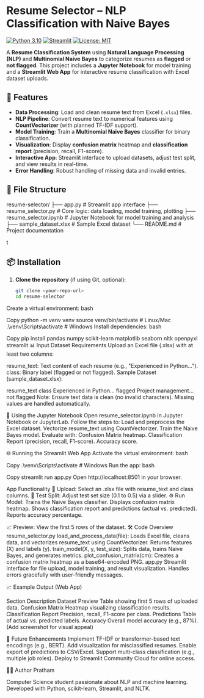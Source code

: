 # Resume Selector – NLP Classification with Naive Bayes

[![Python 3.10](https://img.shields.io/badge/python-3.10-blue.svg)](https://www.python.org/downloads/release/python-31014/)
[![Streamlit](https://img.shields.io/badge/Streamlit-1.39.0-red)](https://streamlit.io/)
[![License: MIT](https://img.shields.io/badge/License-MIT-yellow.svg)](https://opensource.org/licenses/MIT)

A **Resume Classification System** using **Natural Language Processing (NLP)** and **Multinomial Naive Bayes** to categorize resumes as **flagged** or **not flagged**. This project includes a **Jupyter Notebook** for model training and a **Streamlit Web App** for interactive resume classification with Excel dataset uploads.

## 🚀 Features
- **Data Processing**: Load and clean resume text from Excel (`.xlsx`) files.
- **NLP Pipeline**: Convert resume text to numerical features using **CountVectorizer** (with planned TF-IDF support).
- **Model Training**: Train a **Multinomial Naive Bayes** classifier for binary classification.
- **Visualization**: Display **confusion matrix** heatmap and **classification report** (precision, recall, F1-score).
- **Interactive App**: Streamlit interface to upload datasets, adjust test split, and view results in real-time.
- **Error Handling**: Robust handling of missing data and invalid entries.

## 📁 File Structure
resume-selector/
├── app.py                   # Streamlit app interface
├── resume_selector.py       # Core logic: data loading, model training, plotting
├── resume_selector.ipynb    # Jupyter Notebook for model training and analysis
├── sample_dataset.xlsx      # Sample Excel dataset
└── README.md                # Project documentation

t

## 📦 Installation
1. **Clone the repository** (if using Git, optional):
   ```bash
   git clone <your-repo-url>
   cd resume-selector
Create a virtual environment:
bash

Copy
python -m venv venv
source venv/bin/activate  # Linux/Mac
.\venv\Scripts\activate   # Windows
Install dependencies:
bash

Copy
pip install pandas numpy scikit-learn matplotlib seaborn nltk openpyxl streamlit
📊 Input Dataset Requirements
Upload an Excel file (.xlsx) with at least two columns:

resume_text: Text content of each resume (e.g., "Experienced in Python…").
class: Binary label (flagged or not flagged).
Sample Dataset (sample_dataset.xlsx):


resume_text	class
Experienced in Python…	flagged
Project management…	not flagged
Note: Ensure text data is clean (no invalid characters). Missing values are handled automatically.

🧪 Using the Jupyter Notebook
Open resume_selector.ipynb in Jupyter Notebook or JupyterLab.
Follow the steps to:
Load and preprocess the Excel dataset.
Vectorize resume_text using CountVectorizer.
Train the Naive Bayes model.
Evaluate with:
Confusion Matrix heatmap.
Classification Report (precision, recall, F1-score).
Accuracy score.


🌐 Running the Streamlit Web App
Activate the virtual environment:
bash

Copy
.\venv\Scripts\activate  # Windows
Run the app:
bash


Copy
streamlit run app.py
Open http://localhost:8501 in your browser.

App Functionality
📂 Upload: Select an .xlsx file with resume_text and class columns.
🔧 Test Split: Adjust test set size (0.1 to 0.5) via a slider.
⚙️ Run Model:
Trains the Naive Bayes classifier.
Displays confusion matrix heatmap.
Shows classification report and predictions (actual vs. predicted).
Reports accuracy percentage.


📈 Preview: View the first 5 rows of the dataset.
🛠 Code Overview
resume_selector.py
load_and_process_data(file):
Loads Excel file, cleans data, and vectorizes resume_text using CountVectorizer.
Returns features (X) and labels (y).
train_model(X, y, test_size):
Splits data, trains Naive Bayes, and generates metrics.
plot_confusion_matrix(cm):
Creates a confusion matrix heatmap as a base64-encoded PNG.
app.py
Streamlit interface for file upload, model training, and result visualization.
Handles errors gracefully with user-friendly messages.


📈 Example Output (Web App)

Section	Description
Dataset Preview	Table showing first 5 rows of uploaded data.
Confusion Matrix	Heatmap visualizing classification results.
Classification Report	Precision, recall, F1-score per class.
Predictions	Table of actual vs. predicted labels.
Accuracy	Overall model accuracy (e.g., 87%).
 (Add screenshot for visual appeal)

🔮 Future Enhancements
Implement TF-IDF or transformer-based text encodings (e.g., BERT).
Add visualization for misclassified resumes.
Enable export of predictions to CSV/Excel.
Support multi-class classification (e.g., multiple job roles).
Deploy to Streamlit Community Cloud for online access.

👨‍💻 Author
Pratham

Computer Science student passionate about NLP and machine learning.
Developed with Python, scikit-learn, Streamlit, and NLTK.
